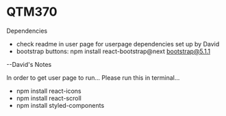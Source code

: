 # QTM370

Dependencies

- check readme in user page for userpage dependencies set up by David
- bootstrap buttons: npm install react-bootstrap@next bootstrap@5.1.1

--David's Notes

In order to get user page to run... Please run this in terminal...

- npm install react-icons
- npm install react-scroll
- npm install styled-components
